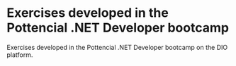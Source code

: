 # Exercises developed in the Pottencial .NET Developer bootcamp
Exercises developed in the Pottencial .NET Developer bootcamp on the DIO platform.
